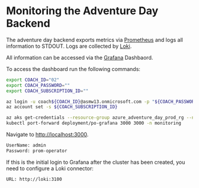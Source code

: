 # Monitoring the Adventure Day Backend

The adventure day backend exports metrics via [Prometheus](https://prometheus.io/) and logs all information to STDOUT. Logs are collected by [Loki](https://grafana.com/oss/loki/).

All information can be accessed via the [Grafana](https://grafana.com/) Dashbaord.

To access the dashboard run the following commands:

```sh
export COACH_ID="02"
export COACH_PASSWORD=""
export COACH_SUBSCRIPTION_ID=""

az login -u coach${COACH_ID}@asmw13.onmicrosoft.com -p "${COACH_PASSWORD}"
az account set -s ${COACH_SUBSCRIPTION_ID}

az aks get-credentials --resource-group azure_adventure_day_prod_rg --name azure-adventure-day-prod --overwrite-existing --admin
kubectl port-forward deployment/po-grafana 3000 3000 -n monitoring
```

Navigate to [http://localhost:3000](http://localhost:3000).

```txt
UserName: admin
Password: prom-operator
```

If this is the initial login to Grafana after the cluster has been created, you need to configure a Loki connector:
```
URL: http://loki:3100
```

